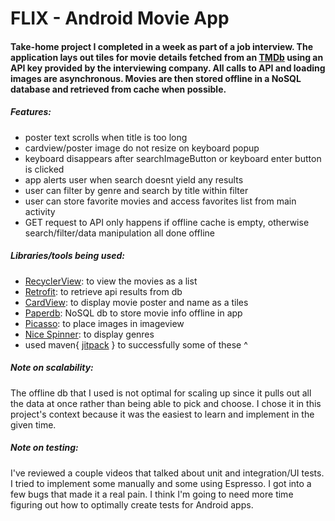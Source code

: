 # FLIX - Android Movie App 
#### Take-home project I completed in a week as part of a job interview. The application lays out tiles for movie details fetched from an [TMDb](https://www.themoviedb.org/?language=en-US) using an API key provided by the interviewing company. All calls to API and loading images are asynchronous. Movies are then stored offline in a NoSQL database and retrieved from cache when possible.

##### Features:
- poster text scrolls when title is too long
- cardview/poster image do not resize on keyboard popup
- keyboard disappears after searchImageButton or keyboard enter button is clicked
- app alerts user when search doesnt yield any results
- user can filter by genre and search by title within filter
- user can store favorite movies and access favorites list from main activity
- GET request to API only happens if offline cache is empty, otherwise search/filter/data manipulation all done offline

##### Libraries/tools being used: 
- [RecyclerView](https://developer.android.com/reference/android/support/v7/widget/RecyclerView): to view the movies as a list
- [Retrofit](https://github.com/square/retrofit): to retrieve api results from db
- [CardView](https://developer.android.com/reference/android/support/v7/widget/CardView): to display movie poster and name as a tiles
- [Paperdb](https://github.com/pilgr/Paper): NoSQL db to store movie info offline in app
- [Picasso](https://github.com/square/picasso): to place images in imageview
- [Nice Spinner](https://github.com/arcadefire/nice-spinner): to display genres
- used maven{ [jitpack](https://jitpack.io/) } to successfully some of these ^

##### Note on scalability: 
The offline db that I used is not optimal for scaling up since it pulls out all the data at once rather than being able to pick and choose. I chose it in this project's context because it was the easiest to  learn and implement in the given time.

##### Note on testing: 
I've reviewed a couple videos that talked about unit and integration/UI tests. I tried to implement some manually and some using Espresso. I got into a few bugs that made it a real pain. I think I'm going to need more time  figuring out how to optimally create tests for Android apps.
